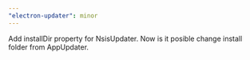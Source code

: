 ```yaml
---
"electron-updater": minor
---
```


Add installDir property for NsisUpdater. Now is it posible change install folder from AppUpdater.
